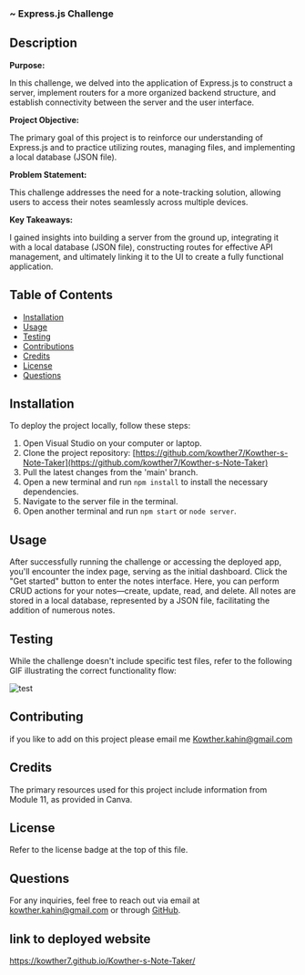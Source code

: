 ### ~ Express.js Challenge

## Description

**Purpose:**

In this challenge, we delved into the application of Express.js to construct a server, implement routers for a more organized backend structure, and establish connectivity between the server and the user interface.

**Project Objective:**

The primary goal of this project is to reinforce our understanding of Express.js and to practice utilizing routes, managing files, and implementing a local database (JSON file).

**Problem Statement:**

This challenge addresses the need for a note-tracking solution, allowing users to access their notes seamlessly across multiple devices.

**Key Takeaways:**

I gained insights into building a server from the ground up, integrating it with a local database (JSON file), constructing routes for effective API management, and ultimately linking it to the UI to create a fully functional application.

## Table of Contents

- [Installation](#installation)
- [Usage](#usage)
- [Testing](#testing)
- [Contributions](#contributing)
- [Credits](#credits)
- [License](#license)
- [Questions](#questions)

## Installation

To deploy the project locally, follow these steps:

1. Open Visual Studio on your computer or laptop.
2. Clone the project repository: [https://github.com/kowther7/Kowther-s-Note-Taker](https://github.com/kowther7/Kowther-s-Note-Taker)
3. Pull the latest changes from the 'main' branch.
4. Open a new terminal and run `npm install` to install the necessary dependencies.
5. Navigate to the server file in the terminal.
6. Open another terminal and run `npm start` or `node server`.

## Usage

After successfully running the challenge or accessing the deployed app, you'll encounter the index page, serving as the initial dashboard. Click the "Get started" button to enter the notes interface. Here, you can perform CRUD actions for your notes—create, update, read, and delete. All notes are stored in a local database, represented by a JSON file, facilitating the addition of numerous notes.

## Testing

While the challenge doesn't include specific test files, refer to the following GIF illustrating the correct functionality flow:

![test](public/assets/img/note-taker.gif)

## Contributing

if you like to add on this project please email me Kowther.kahin@gmail.com

## Credits

The primary resources used for this project include information from Module 11, as provided in Canva.

## License

Refer to the license badge at the top of this file.

## Questions

For any inquiries, feel free to reach out via email at kowther.kahin@gmail.com or through [GitHub](https://github.com/kowther7).

## link to deployed website 
 https://kowther7.github.io/Kowther-s-Note-Taker/